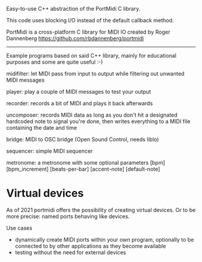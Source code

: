 Easy-to-use C++ abstraction of the PortMidi C library.

This code uses blocking I/O instead of the default callback method.

PortMidi is a cross-platform C library for MIDI IO
created by Roger Dannenberg
https://github.com/rbdannenberg/portmidi

---

Example programs based on said C++ library, mainly for educational purposes
and some are quite useful :-)

midifilter: let MIDI pass from input to output while filtering out unwanted MIDI messages

player: play a couple of MIDI messages to test your output

recorder: records a bit of MIDI and plays it back afterwards

uncomposer: records MIDI data as long as you don't hit a designated hardcoded note to signal you're done, then writes everything to a MIDI file containing the date and time

bridge: MIDI to OSC bridge (Open Sound Control, needs liblo)

sequencer: simple MIDI sequencer

metronome: a metronome with some optional parameters
    [bpm] [bpm_increment] [beats-per-bar] [accent-note] [default-note]


# Virtual devices
As of 2021 portmidi offers the possibility of creating virtual devices. Or
to be more precise: named ports behaving like devices.

Use cases
- dynamically create MIDI ports within your own program, optionally to be
  connected to by other applications as they become available
- testing without the need for external devices

